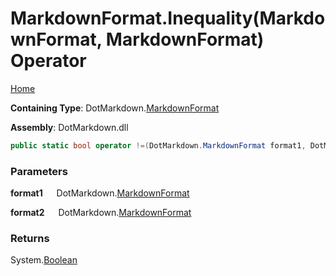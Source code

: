 # MarkdownFormat\.Inequality\(MarkdownFormat, MarkdownFormat\) Operator

[Home](../../../README.md)

**Containing Type**: DotMarkdown\.[MarkdownFormat](../README.md)

**Assembly**: DotMarkdown\.dll

```csharp
public static bool operator !=(DotMarkdown.MarkdownFormat format1, DotMarkdown.MarkdownFormat format2)
```

### Parameters

**format1** &emsp; DotMarkdown\.[MarkdownFormat](../README.md)

**format2** &emsp; DotMarkdown\.[MarkdownFormat](../README.md)

### Returns

System\.[Boolean](https://docs.microsoft.com/en-us/dotnet/api/system.boolean)

